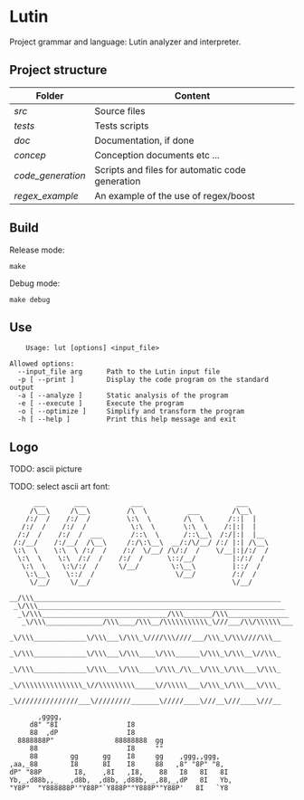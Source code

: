 # Lutin
Project grammar and language: Lutin analyzer and interpreter.



## Project structure

Folder  | Content
------------- | -------------
*src* | Source files
*tests* | Tests scripts
*doc* | Documentation, if done
*concep* | Conception documents etc ...
*code_generation* | Scripts and files for automatic code generation
*regex_example* | An example of the use of regex/boost

## Build

Release mode:
```shell
make
```
Debug mode:
```shell
make debug
```
## Use
```
    Usage: lut [options] <input_file>

Allowed options:
  --input_file arg      Path to the Lutin input file
  -p [ --print ]        Display the code program on the standard output
  -a [ --analyze ]      Static analysis of the program
  -e [ --execute ]      Execute the program
  -o [ --optimize ]     Simplify and transform the program
  -h [ --help ]         Print this help message and exit
```

## Logo

TODO: ascii picture

TODO: select ascii art font:

```
      ___       ___           ___                       ___     
     /\__\     /\__\         /\  \          ___        /\__\    
    /:/  /    /:/  /         \:\  \        /\  \      /::|  |   
   /:/  /    /:/  /           \:\  \       \:\  \    /:|:|  |   
  /:/  /    /:/  /  ___       /::\  \      /::\__\  /:/|:|  |__ 
 /:/__/    /:/__/  /\__\     /:/\:\__\  __/:/\/__/ /:/ |:| /\__\
 \:\  \    \:\  \ /:/  /    /:/  \/__/ /\/:/  /    \/__|:|/:/  /
  \:\  \    \:\  /:/  /    /:/  /      \::/__/         |:/:/  / 
   \:\  \    \:\/:/  /     \/__/        \:\__\         |::/  /  
    \:\__\    \::/  /                    \/__/         /:/  /   
     \/__/     \/__/                                   \/__/    
```

```
__/\\\_____________________________________________________________        
 _\/\\\_____________________________________________________________       
  _\/\\\_______________________________/\\\_______/\\\_______________      
   _\/\\\______________/\\\____/\\\__/\\\\\\\\\\\_\///___/\\/\\\\\\___     
    _\/\\\_____________\/\\\___\/\\\_\////\\\////___/\\\_\/\\\////\\\__    
     _\/\\\_____________\/\\\___\/\\\____\/\\\______\/\\\_\/\\\__\//\\\_   
      _\/\\\_____________\/\\\___\/\\\____\/\\\_/\\__\/\\\_\/\\\___\/\\\_  
       _\/\\\\\\\\\\\\\\\_\//\\\\\\\\\_____\//\\\\\___\/\\\_\/\\\___\/\\\_ 
        _\///////////////___\/////////_______\/////____\///__\///____\///__
 ```
 
 ```
        ,gggg,                                          
      d8" "8I                 I8                       
      88  ,dP                 I8                       
   8888888P"               88888888  gg                
      88                      I8     ""                
      88        gg      gg    I8     gg    ,ggg,,ggg,  
 ,aa,_88        I8      8I    I8     88   ,8" "8P" "8, 
dP" "88P        I8,    ,8I   ,I8,    88   I8   8I   8I 
Yb,_,d88b,,_   ,d8b,  ,d8b, ,d88b, _,88,_,dP   8I   Yb,
 "Y8P"  "Y888888P'"Y88P"`Y888P""Y888P""Y88P'   8I   `Y8
 ```